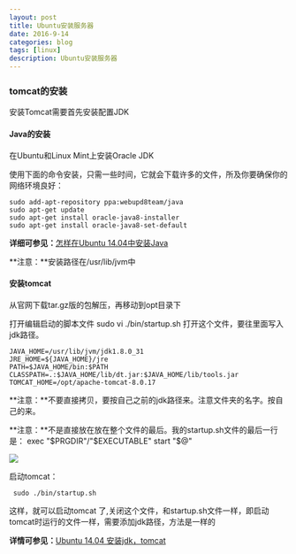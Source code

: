 ```yaml
---
layout: post
title: Ubuntu安装服务器 
date: 2016-9-14
categories: blog
tags: [linux]
description: Ubuntu安装服务器 
---
```



### tomcat的安装

安装Tomcat需要首先安装配置JDK

#### Java的安装  

在Ubuntu和Linux Mint上安装Oracle JDK

使用下面的命令安装，只需一些时间，它就会下载许多的文件，所及你要确保你的网络环境良好：

```
sudo add-apt-repository ppa:webupd8team/java
sudo apt-get update
sudo apt-get install oracle-java8-installer
sudo apt-get install oracle-java8-set-default
```

**详细可参见：**[怎样在Ubuntu 14.04中安装Java](http://www.linuxidc.com/Linux/2014-09/106445.htm)

**注意：**安装路径在/usr/lib/jvm中

#### 安装tomcat

从官网下载tar.gz版的包解压，再移动到opt目录下

打开编辑启动的脚本文件
sudo vi ./bin/startup.sh
打开这个文件，要往里面写入jdk路径。

```
JAVA_HOME=/usr/lib/jvm/jdk1.8.0_31
JRE_HOME=${JAVA_HOME}/jre
PATH=$JAVA_HOME/bin:$PATH
CLASSPATH=.:$JAVA_HOME/lib/dt.jar:$JAVA_HOME/lib/tools.jar
TOMCAT_HOME=/opt/apache-tomcat-8.0.17
```

**注意：**不要直接拷贝，要按自己之前的jdk路径来。注意文件夹的名字。按自己的来。

**注意：**不是直接放在放在整个文件的最后。我的startup.sh文件的最后一行是：
exec "$PRGDIR"/"$EXECUTABLE" start "$@"

![](http://img.blog.csdn.net/20150124182627078?watermark/2/text/aHR0cDovL2Jsb2cuY3Nkbi5uZXQvY2FybG9zMTk5Mg==/font/5a6L5L2T/fontsize/400/fill/I0JBQkFCMA==/dissolve/70/gravity/Center)

启动tomcat：

```
 sudo ./bin/startup.sh
```

这样，就可以启动tomcat 了,关闭这个文件，和startup.sh文件一样，即启动tomcat时运行的文件一样，需要添加jdk路径，方法是一样的


**详情可参见：**[Ubuntu 14.04 安装jdk，tomcat](http://blog.csdn.net/carlos1992/article/details/43085897)




